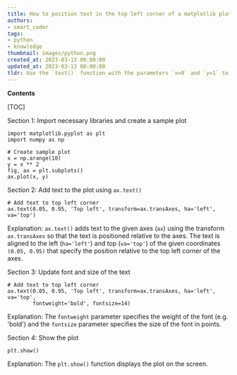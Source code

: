 ```yaml
---
title: How to position text in the top left corner of a matplotlib plot?
authors:
- smart_coder
tags:
- python
- knowledge
thumbnail: images/python.png
created_at: 2023-03-13 00:00:00
updated_at: 2023-03-13 00:00:00
tldr: Use the `text()` function with the parameters `x=0` and `y=1` to set the text in the top left corner of the plot.
---
```


**Contents**

[TOC]

Section 1: Import necessary libraries and create a sample plot
```
import matplotlib.pyplot as plt
import numpy as np

# Create sample plot
x = np.arange(10)
y = x ** 2
fig, ax = plt.subplots()
ax.plot(x, y)
```

Section 2: Add text to the plot using `ax.text()`
```
# Add text to top left corner
ax.text(0.05, 0.95, 'Top left', transform=ax.transAxes, ha='left', va='top')
```
Explanation: `ax.text()` adds text to the given axes (`ax`) using the transform `ax.transAxes` so that the text is positioned relative to the axes. The text is aligned to the left (`ha='left'`) and top (`va='top'`) of the given coordinates `(0.05, 0.95)` that specify the position relative to the top left corner of the axes.


Section 3: Update font and size of the text
```
# Add text to top left corner
ax.text(0.05, 0.95, 'Top left', transform=ax.transAxes, ha='left', va='top',
        fontweight='bold', fontsize=14)
```
Explanation: The `fontweight` parameter specifies the weight of the font (e.g. 'bold') and the `fontsize` parameter specifies the size of the font in points.

Section 4: Show the plot
```
plt.show()
```
Explanation: The `plt.show()` function displays the plot on the screen.
